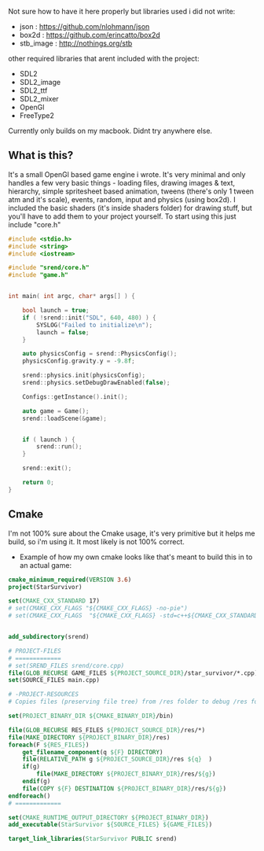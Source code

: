 Not sure how to have it here properly but libraries used i did not write:
- json : https://github.com/nlohmann/json
- box2d : https://github.com/erincatto/box2d
- stb_image : http://nothings.org/stb

other required libraries that arent included with the project:
- SDL2
- SDL2_image
- SDL2_ttf
- SDL2_mixer
- OpenGl
- FreeType2

Currently only builds on my macbook. Didnt try anywhere else.


## What is this?
It's a small OpenGl based game engine i wrote. It's very minimal and only handles a few very basic things - loading files, drawing images & text, hierarchy, simple spritesheet based animation, tweens (there's only 1 tween atm and it's scale), events, random, input and physics (using box2d).
I included the basic shaders (it's inside shaders folder) for drawing stuff, but you'll have to add them to your project yourself. To start using this just include "core.h"
```cpp
#include <stdio.h>
#include <string>
#include <iostream>

#include "srend/core.h"
#include "game.h"


int main( int argc, char* args[] ) {

    bool launch = true;
    if ( !srend::init("SDL", 640, 480) ) {
        SYSLOG("Failed to initialize\n");
        launch = false;
    }

    auto physicsConfig = srend::PhysicsConfig();
    physicsConfig.gravity.y = -9.8f;

    srend::physics.init(physicsConfig);
    srend::physics.setDebugDrawEnabled(false);

    Configs::getInstance().init();

    auto game = Game();
    srend::loadScene(&game);


    if ( launch ) {
        srend::run();
    }

    srend::exit();

    return 0;
}
```

## Cmake
I'm not 100% sure about the Cmake usage, it's very primitive but it helps me build, so i'm using it. It most likely is not 100% correct.
- Example of how my own cmake looks like that's meant to build this in to an actual game:
```cmake
cmake_minimum_required(VERSION 3.6)
project(StarSurvivor)

set(CMAKE_CXX_STANDARD 17)
# set(CMAKE_CXX_FLAGS "${CMAKE_CXX_FLAGS} -no-pie")
# set(CMAKE_CXX_FLAGS  "${CMAKE_CXX_FLAGS} -std=c++${CMAKE_CXX_STANDARD}")


add_subdirectory(srend)

# PROJECT-FILES
# =============
# set(SREND_FILES srend/core.cpp)
file(GLOB_RECURSE GAME_FILES ${PROJECT_SOURCE_DIR}/star_survivor/*.cpp)
set(SOURCE_FILES main.cpp)

# -PROJECT-RESOURCES
# Copies files (preserving file tree) from /res folder to debug /res folder.

set(PROJECT_BINARY_DIR ${CMAKE_BINARY_DIR}/bin)

file(GLOB_RECURSE RES_FILES ${PROJECT_SOURCE_DIR}/res/*)
file(MAKE_DIRECTORY ${PROJECT_BINARY_DIR}/res)
foreach(F ${RES_FILES})
    get_filename_component(q ${F} DIRECTORY)
    file(RELATIVE_PATH g ${PROJECT_SOURCE_DIR}/res ${q}  )
    if(g)
        file(MAKE_DIRECTORY ${PROJECT_BINARY_DIR}/res/${g})
    endif(g)
    file(COPY ${F} DESTINATION ${PROJECT_BINARY_DIR}/res/${g})
endforeach()
# =============

set(CMAKE_RUNTIME_OUTPUT_DIRECTORY ${PROJECT_BINARY_DIR})
add_executable(StarSurvivor ${SOURCE_FILES} ${GAME_FILES})

target_link_libraries(StarSurvivor PUBLIC srend)
```
